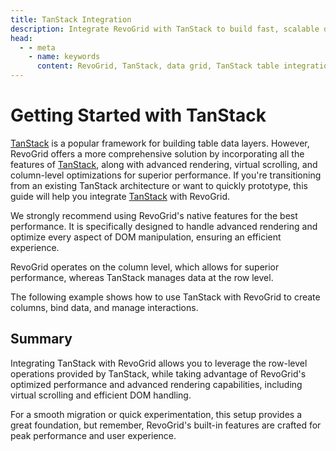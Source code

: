 ```yaml
---
title: TanStack Integration
description: Integrate RevoGrid with TanStack to build fast, scalable data grids with support for virtual rows and columns.
head:
  - - meta
    - name: keywords
      content: RevoGrid, TanStack, data grid, TanStack table integration, virtual grid, virtual rows, virtual columns, TanStack grid example, grid performance, large data sets, customizable grid, RevoGrid TanStack
---
```


# Getting Started with TanStack

[TanStack](https://tanstack.com/table/latest/docs/introduction) is a popular framework for building table data layers. However, RevoGrid offers a more comprehensive solution by incorporating all the features of [TanStack](https://tanstack.com/table/latest/docs/introduction), along with advanced rendering, virtual scrolling, and column-level optimizations for superior performance. If you're transitioning from an existing TanStack architecture or want to quickly prototype, this guide will help you integrate [TanStack](https://tanstack.com/table/latest/docs/introduction) with RevoGrid.

We strongly recommend using RevoGrid's native features for the best performance. It is specifically designed to handle advanced rendering and optimize every aspect of DOM manipulation, ensuring an efficient experience.

RevoGrid operates on the column level, which allows for superior performance, whereas TanStack manages data at the row level.

The following example shows how to use TanStack with RevoGrid to create columns, bind data, and manage interactions.


<!--@include: ../../demo/tanstack/index.md-->


## Summary

Integrating TanStack with RevoGrid allows you to leverage the row-level operations provided by TanStack, while taking advantage of RevoGrid's optimized performance and advanced rendering capabilities, including virtual scrolling and efficient DOM handling.

For a smooth migration or quick experimentation, this setup provides a great foundation, but remember, RevoGrid's built-in features are crafted for peak performance and user experience.

